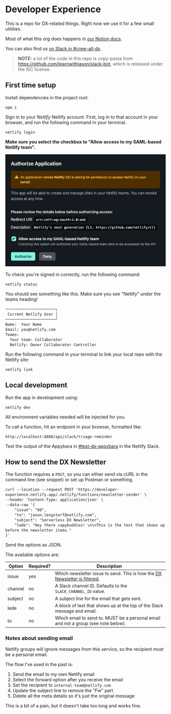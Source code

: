 # Developer Experience

This is a repo for DX-related things. Right now we use it for a few small utilities.

Most of what this org does happens in
[our Notion docs](https://www.notion.so/netlify/About-DX-Netlify-876ff549e02646b7b4d889e025ec7768).

You can also find us [on Slack in #crew-all-dx](https://netlify.slack.com/archives/CCC1HDWQY).

> **NOTE:** a lot of the code in this repo is copy-pasta from https://github.com/learnwithjason/slack-bot, which is
> released under the ISC license.

## First time setup

Install dependencies in the project root:

```
npm i
```

Sign in to your _Netlify_ Netlify account. First, log in to that account in your browser, and run the following command
in your terminal.

```
netlify login
```

**Make sure you select the checkbox to "Allow access to my SAML-based Netlify team".**

![Screenshot of the Netlify auth screen showing the SAML checkbox checked](netlify_login_screenshot.png)

To check you're signed in correctly, run the following command:

```
netlify status
```

You should see something like this. Make sure you see "Netlify" under the teams heading!

```
──────────────────────┐
 Current Netlify User │
──────────────────────┘
Name:  Your Name
Email: you@netlify.com
Teams:
  Your team: Collaborator
  Netlify: Owner Collaborator Controller
```

Run the following command in your terminal to link your local repo with the Netlify site:

```
netlify link
```

## Local development

Run the app in development using:

```
netlify dev
```

All environment variables needed will be injected for you.

To call a function, hit an endpoint in your browser, formatted like:

```
http://localhost:8888/api/slack/triage-reminder
```

Test the output of the Appybara in [#test-dx-appybara](https://app.slack.com/client/T02UKDKNA/C04C21ZNFEC) in the
Netlify Slack.

## How to send the DX Newsletter

The function requires a `POST`, so you can either send via cURL in the command line (see snippet) or set up Postman or something.

```shell
curl --location --request POST 'https://developer-experience.netlify.app/.netlify/functions/newsletter-sender' \
--header 'Content-Type: application/json' \
--data-raw '{
    "issue": "08",
    "to": "jason.lengstorf@netlify.com",
    "subject": "Serverless DX Newsletter",
    "lede": "Hey there capybuddies! \n\nThis is the text that shows up before the newsletter items."
}'
```

Send the options as JSON.

The available options are:

Option | Required? | Description
------ | --------- | -----------
issue  | yes       | Which newsletter issue to send. This is how the [DX Newsletter is filtered](https://www.notion.so/netlify/cdd79d3f92d146b7bfa12a170feb9ca7?v=33433890fa6c43fabbf2273677f688c8).
channel | no       | A Slack channel ID. Defaults to the `SLACK_CHANNEL_ID` value.
subject | no       | A subject line for the email that gets sent.
lede    | no       | A block of text that shows up at the top of the Slack message and email.
to      | no       | Which email to send to. MUST be a personal email and not a group (see note below).

### Notes about sending email

Netlify groups will ignore messages from this service, so the recipient _must_ be a personal email.

The flow I’ve used in the past is:

1. Send the email to my own Netlify email
2. Select the forward option after you receive the email
3. Set the recipient to `internal-team@netlify.com`
4. Update the subject line to remove the "Fw" part
5. Delete all the meta details so it's just the original message

This is a bit of a pain, but it doesn't take too long and works fine.
